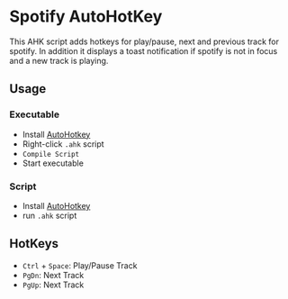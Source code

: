 # Spotify AutoHotKey

This AHK script adds hotkeys for play/pause, next and previous track for spotify.
In addition it displays a toast notification if spotify is not in focus and a new track is playing.

## Usage

### Executable

-   Install [AutoHotkey](https://autohotkey.com/download/)
-   Right-click `.ahk` script
-   `Compile Script`
-   Start executable

### Script

-   Install [AutoHotkey](https://autohotkey.com/download/)
-   run `.ahk` script

## HotKeys

-   `Ctrl` + `Space`: Play/Pause Track
-   `PgDn`: Next Track
-   `PgUp`: Next Track
